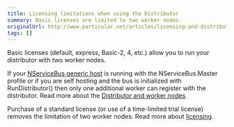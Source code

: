 ```yaml
---
title: Licensing limitations when using the Distributor
summary: Basic licenses are limited to two worker nodes.
originalUrl: http://www.particular.net/articles/licensing-and-distribution
tags: []
---
```


Basic licenses (default, express, Basic-2, 4, etc.) allow you to run your distributor with two worker nodes.

If your [NServiceBus generic host](the-nservicebus-host.md) is running with the NServiceBus.Master profile or if you are self hosting and the bus is initialized with RunDistributor() then only one additional worker can register with the distributor. Read more about the [Distributor and worker nodes](load-balancing-with-the-distributor).

Purchase of a standard license (or use of a time-limited trial license) removes the limitation of two worker nodes. Read more about [licensing](http://particular.net/licensing).

